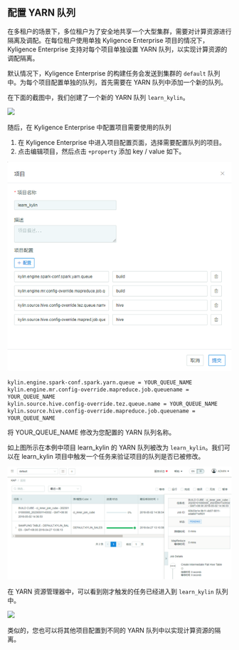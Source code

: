 ## 配置 YARN 队列

在多租户的场景下，多位租户为了安全地共享一个大型集群，需要对计算资源进行隔离及调配。在每位租户使用单独 Kyligence Enterprise 项目的情况下，Kyligence Enterprise 支持对每个项目单独设置 YARN 队列，以实现计算资源的调配隔离。

默认情况下，Kyligence Enterprise 的构建任务会发送到集群的 `default` 队列中。为每个项目配置单独的队列，首先需要在 YARN 队列中添加一个新的队列。

在下面的截图中，我们创建了一个新的 YARN 队列 `learn_kylin`。

![](images/hadoop_queue/1.png)

随后，在 Kyligence Enterprise 中配置项目需要使用的队列

1. 在 Kyligence Enterprise 中进入项目配置页面，选择需要配置队列的项目。
2. 点击编辑项目，然后点击 `+property` 添加 key / value 如下。

![](images/hadoop_queue/2_1.png)



```shell
kylin.engine.spark-conf.spark.yarn.queue = YOUR_QUEUE_NAME
kylin.engine.mr.config-override.mapreduce.job.queuename = YOUR_QUEUE_NAME
kylin.source.hive.config-override.tez.queue.name = YOUR_QUEUE_NAME
kylin.source.hive.config-override.mapreduce.job.queuename = YOUR_QUEUE_NAME
```

将 YOUR_QUEUE_NAME 修改为您配置的 YARN 队列名称。

如上图所示在本例中项目 learn_kylin 的 YARN 队列被改为 `learn_kylin`。我们可以在 learn_kylin 项目中触发一个任务来验证项目的队列是否已被修改。

![](images/hadoop_queue/3_1.png)

在 YARN 资源管理器中，可以看到刚才触发的任务已经进入到 `learn_kylin` 队列中。

![](images/hadoop_queue/4.png)



类似的，您也可以将其他项目配置到不同的 YARN 队列中以实现计算资源的隔离。